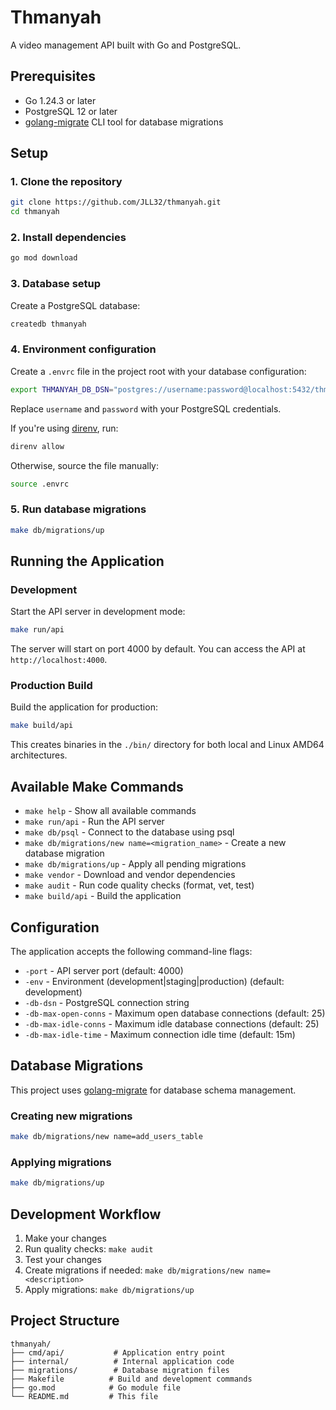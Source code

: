 # Thmanyah

A video management API built with Go and PostgreSQL.

## Prerequisites

- Go 1.24.3 or later
- PostgreSQL 12 or later
- [golang-migrate](https://github.com/golang-migrate/migrate) CLI tool for database migrations

## Setup

### 1. Clone the repository

```bash
git clone https://github.com/JLL32/thmanyah.git
cd thmanyah
```

### 2. Install dependencies

```bash
go mod download
```

### 3. Database setup

Create a PostgreSQL database:

```bash
createdb thmanyah
```

### 4. Environment configuration

Create a `.envrc` file in the project root with your database configuration:

```bash
export THMANYAH_DB_DSN="postgres://username:password@localhost:5432/thmanyah?sslmode=disable"
```

Replace `username` and `password` with your PostgreSQL credentials.

If you're using [direnv](https://direnv.net/), run:

```bash
direnv allow
```

Otherwise, source the file manually:

```bash
source .envrc
```

### 5. Run database migrations

```bash
make db/migrations/up
```

## Running the Application

### Development

Start the API server in development mode:

```bash
make run/api
```

The server will start on port 4000 by default. You can access the API at `http://localhost:4000`.

### Production Build

Build the application for production:

```bash
make build/api
```

This creates binaries in the `./bin/` directory for both local and Linux AMD64 architectures.

## Available Make Commands

- `make help` - Show all available commands
- `make run/api` - Run the API server
- `make db/psql` - Connect to the database using psql
- `make db/migrations/new name=<migration_name>` - Create a new database migration
- `make db/migrations/up` - Apply all pending migrations
- `make vendor` - Download and vendor dependencies
- `make audit` - Run code quality checks (format, vet, test)
- `make build/api` - Build the application

## Configuration

The application accepts the following command-line flags:

- `-port` - API server port (default: 4000)
- `-env` - Environment (development|staging|production) (default: development)
- `-db-dsn` - PostgreSQL connection string
- `-db-max-open-conns` - Maximum open database connections (default: 25)
- `-db-max-idle-conns` - Maximum idle database connections (default: 25)
- `-db-max-idle-time` - Maximum connection idle time (default: 15m)

## Database Migrations

This project uses [golang-migrate](https://github.com/golang-migrate/migrate) for database schema management.

### Creating new migrations

```bash
make db/migrations/new name=add_users_table
```

### Applying migrations

```bash
make db/migrations/up
```

## Development Workflow

1. Make your changes
2. Run quality checks: `make audit`
3. Test your changes
4. Create migrations if needed: `make db/migrations/new name=<description>`
5. Apply migrations: `make db/migrations/up`

## Project Structure

```
thmanyah/
├── cmd/api/           # Application entry point
├── internal/          # Internal application code
├── migrations/        # Database migration files
├── Makefile          # Build and development commands
├── go.mod            # Go module file
└── README.md         # This file
```
